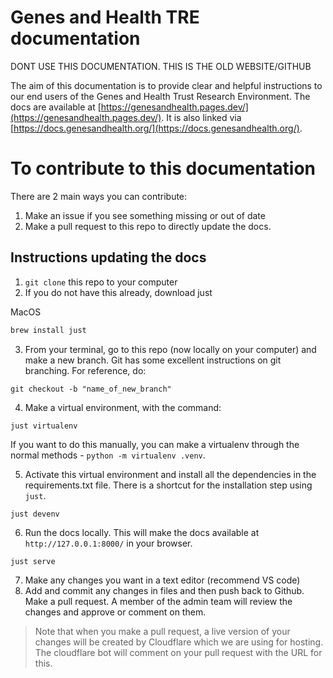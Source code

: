 # Genes and Health TRE documentation


DONT USE THIS DOCUMENTATION. THIS IS THE OLD WEBSITE/GITHUB

The aim of this documentation is to provide clear and helpful instructions to our end users of the Genes and Health Trust Research Environment. The docs are available at [https://genesandhealth.pages.dev/](https://genesandhealth.pages.dev/). It is also linked via [https://docs.genesandhealth.org/](https://docs.genesandhealth.org/).

# To contribute to this documentation
There are 2 main ways you can contribute:

1. Make an issue if you see something missing or out of date
2. Make a pull request to this repo to directly update the docs. 

## Instructions updating the docs

1. `git clone` this repo to your computer 
2. If you do not have this already, download just

MacOS
```bash
brew install just
```

3. From your terminal, go to this repo (now locally on your computer) and make a new branch. Git has some excellent instructions on git branching. For reference, do:

```
git checkout -b "name_of_new_branch"
```

4. Make a virtual environment, with the command:
```
just virtualenv
```

If you want to do this manually, you can make a virtualenv through the normal methods - `python -m virtualenv .venv`. 

5. Activate this virtual environment and install all the dependencies in the requirements.txt file. There is a shortcut for the installation step using `just`. 

```
just devenv
```

6. Run the docs locally. This will make the docs available at `http://127.0.0.1:8000/` in your browser. 

```
just serve
```

7. Make any changes you want in a text editor (recommend VS code)
8. Add and commit any changes in files and then push back to Github. Make a pull request. A member of the admin team will review the changes and approve or comment on them. 

> Note that when you make a pull request, a live version of your changes will be created by Cloudflare which we are using for hosting. The cloudflare bot will comment on your pull request with the URL for this. 

